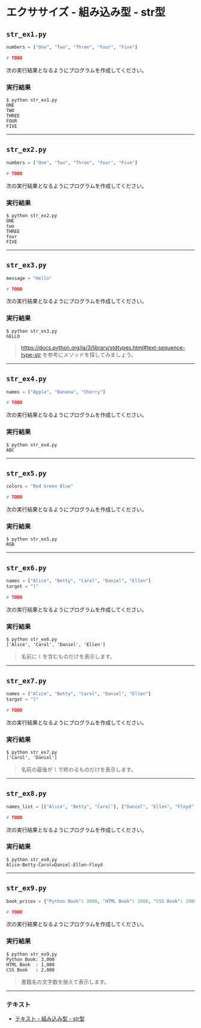 # エクササイズ - 組み込み型 - str型

## `str_ex1.py`

``` py
numbers = ["One", "Two", "Three", "Four", "Five"]

# TODO
```

次の実行結果となるようにプログラムを作成してください。

### 実行結果

``` 
$ python str_ex1.py
ONE
TWO
THREE
FOUR
FIVE
```

---

## `str_ex2.py`

``` py
numbers = ["One", "Two", "Three", "Four", "Five"]

# TODO
```

次の実行結果となるようにプログラムを作成してください。

### 実行結果

``` 
$ python str_ex2.py
ONE
two
THREE
four
FIVE
```

---

## `str_ex3.py`

``` py
message = "Hello"

# TODO
```

次の実行結果となるようにプログラムを作成してください。

### 実行結果

``` 
$ python str_ex3.py
hELLO
```

> https://docs.python.org/ja/3/library/stdtypes.html#text-sequence-type-str を参考にメソッドを探してみましょう。

---

## `str_ex4.py`

``` py
names = ["Apple", "Banana", "Cherry"]

# TODO
```

次の実行結果となるようにプログラムを作成してください。

### 実行結果

``` 
$ python str_ex4.py
ABC
```

---

## `str_ex5.py`

``` py
colors = "Red Green Blue"

# TODO
```

次の実行結果となるようにプログラムを作成してください。

### 実行結果

``` 
$ python str_ex5.py
RGB
```

---

## `str_ex6.py`

``` py
names = ["Alice", "Betty", "Carol", "Daniel", "Ellen"]
target = "l"

# TODO
```

次の実行結果となるようにプログラムを作成してください。

### 実行結果

``` 
$ python str_ex6.py
['Alice', 'Carol', 'Daniel', 'Ellen']
```

> 名前に `l` を含むものだけを表示します。

---

## `str_ex7.py`

``` py
names = ["Alice", "Betty", "Carol", "Daniel", "Ellen"]
target = "l"

# TODO
```

次の実行結果となるようにプログラムを作成してください。

### 実行結果

``` 
$ python str_ex7.py
['Carol', 'Daniel']
```

> 名前の最後が `l` で終わるものだけを表示します。

---

## `str_ex8.py`

``` py
names_list = [["Alice", "Betty", "Carol"], ["Daniel", "Ellen", "Floyd"]]

# TODO
```

次の実行結果となるようにプログラムを作成してください。

### 実行結果

``` 
$ python str_ex8.py
Alice-Betty-Carol=Daniel-Ellen-Floyd
```

---

## `str_ex9.py`

``` py
book_prices = {"Python Book": 3000, "HTML Book": 1000, "CSS Book": 2000}

# TODO
```

次の実行結果となるようにプログラムを作成してください。

### 実行結果

``` 
$ python str_ex9.py
Python Book: 3,000
HTML Book  : 1,000
CSS Book   : 2,000
```

> 書籍名の文字数を揃えて表示します。

---

### テキスト

* [テキスト - 組み込み型 - str型](../text/21_str.md)
